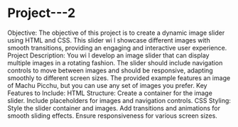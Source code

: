 # Project---2
Objective:
 The objective of this project is to create a dynamic image slider using HTML and CSS. This slider wi l 
showcase different images with smooth transitions, providing an engaging and interactive user 
experience.
 Project Description:
 You wi l develop an image slider that can display multiple images in a rotating fashion. The slider should 
include navigation controls to move between images and should be responsive, adapting smoothly to 
different screen sizes. The provided example features an image of Machu Picchu, but you can use any set 
of images you prefer.
 Key Features to Include:
 HTML Structure:
 Create a container for the image slider.
 Include placeholders for images and navigation controls.
 CSS Styling:
 Style the slider container and images.
 Add transitions and animations for smooth sliding effects.
 Ensure responsiveness for various screen sizes.
